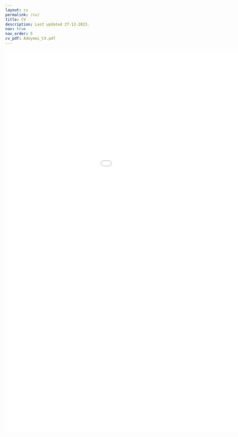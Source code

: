 ```yaml
---
layout: cv
permalink: /cv/
title: CV
description: Last updated 27-12-2023.
nav: true
nav_order: 5
cv_pdf: Adeyemi_CV.pdf
---
```


<embed src="{{ site.baseurl }}/assets/pdf/Adeyemi_CV.pdf" width="1200" height="1200" type='application/pdf'>
